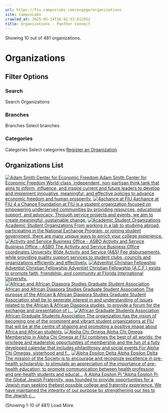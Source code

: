 ```yaml
---
url: https://fiu.campuslabs.com/engage/organizations
site: CampusLabs
crawled_at: 2025-05-14T16:42:53.812952
title: Organizations - Panther Connect
---
```


Showing 10 out of 481 organizations.
#  Organizations 
## Filter Options
### Search
Search Organizations
### Branches
Branches
Select branches
### Categories
Categories
Select categories
[Register an Organization](https://fiu.campuslabs.com/engage/register)
## Organizations List
[![ Adam Smith Center for Economic Freedom](https://se-images.campuslabs.com/clink/images/aace32ea-fc02-4a85-8874-daa33e52666b1fa1590a-1b78-4412-844a-aa5aaa7f4b77.png?preset=small-sq) Adam Smith Center for Economic Freedom World-class, independent, non-partisan think tank that aims to inform, influence, and inspire current and future leaders to develop and implement innovative, meaningful, and effective policies to advance economic freedom and human prosperity.](https://fiu.campuslabs.com/engage/organization/ascfef)
[![4achance at FIU](https://se-images.campuslabs.com/clink/images/9ad79cd4-c3cf-4308-9636-0220b6dff112bc6e1d3f-e030-4645-832a-85fbcdbcf40c.png?preset=small-sq) 4achance at FIU 4 a Chance Foundation at FIU is a student organization focused on empowering underserved communities by providing resources, educational support, and advocacy. Through service projects and events, we aim to create meaningful, sustainable change.](https://fiu.campuslabs.com/engage/organization/4achance)
[![Academic Student Organizations](https://se-images.campuslabs.com/clink/images/aeef220d-e986-4c0d-8708-94abc157b08e25e264c8-bc9f-46c9-b7f8-e54b65df2a54.png?preset=small-sq) Academic Student Organizations From working in a lab to studying abroad, participating in the National Exchange Program, or joining student government, there are many unique ways to enrich your college experience.](https://fiu.campuslabs.com/engage/organization/academic-student-organizations)
[![Activity and Service Business Office - ASBO](https://se-images.campuslabs.com/clink/images/a751102e-e811-453a-93b2-eb72f58179132a4eef03-4613-4766-a2c5-8ca895191ce7.jpg?preset=small-sq) Activity and Service Business Office - ASBO The Activity and Service Business Office coordinates University Wide Activity and Service (A&S) Fee disbursements, while providing quality support services to student clubs, councils and organizations efficiently and effectively.](https://fiu.campuslabs.com/engage/organization/asbo)
[![Adventist Christian Fellowship](https://se-images.campuslabs.com/clink/images/ee1d0510-6988-43a6-8df5-f9a847e74606570954b5-1fad-4319-a4ff-936062588475.png?preset=small-sq) Adventist Christian Fellowship Adventist Christian Fellowship (A.C.F.) exists to promote faith, friendship, and community at Florida International University.](https://fiu.campuslabs.com/engage/organization/acf-fiu)
[![African and African Diaspora Studies Graduate Student Association](https://se-images.campuslabs.com/clink/images/6606df9f-6126-4dff-9766-f3250dfdbc0952466922-2df1-45ea-96d4-25a9fc3f7b3e.png?preset=small-sq) African and African Diaspora Studies Graduate Student Association The purpose of the African & African Diaspora Studies Graduate Student Association shall be to generate interest in and understanding of issues related to the African & African Diaspora studies, to provide a forum for the exchange and presentation of i...](https://fiu.campuslabs.com/engage/organization/aadsgraduatestudentassociation)
[![African Graduate Students Association](https://se-images.campuslabs.com/clink/images/4f1c34f5-4222-4839-9b7b-8dec293b3fc328e0e944-6edd-48c3-b7c8-70c099a70ca1.png?preset=small-sq) African Graduate Students Association The organization has the vision of becoming one of the prominent and vibrant student organizations at FIU that will be at the centre of shaping and promoting a positive image about Africa and African students.](https://fiu.campuslabs.com/engage/organization/africangraduateorg)
[![Alpha Chi Omega](https://se-images.campuslabs.com/clink/images/a55cc5a0-3b53-4e53-91ea-092b0474c8d9903fbda5-9b3c-4f12-a51f-441156e29603.png?preset=small-sq) Alpha Chi Omega Membership in Alpha Chi Omega at FIU combines the best of all worlds: the privilege and leadership opportunities of membership and the fun of a fully developed calendar that includes philanthropy and social events.For Alpha Chi Omegas, sisterhood and f...](https://fiu.campuslabs.com/engage/organization/alpha-chi-omega)
[![Alpha Epsilon Delta](https://se-images.campuslabs.com/clink/images/04466ea7-4d7e-432c-a8b4-10ef2857f425f3f33bf4-534f-418b-86e1-6fe4be43bbd8.png?preset=small-sq) Alpha Epsilon Delta The mission of the Society is to encourage and recognize excellence in pre-health scholarship; to stimulate an appreciation of the importance of pre-health education; to promote communication between health profession and pre-health students and educat...](https://fiu.campuslabs.com/engage/organization/alpha-epsilon-delta)
[A Alpha Epsilon Pi "Alpha Epsilon Pi, the Global Jewish Fraternity, was founded to provide opportunities for a Jewish man seeking thebest possible college and fraternity experience. We have maintained the integrity of our purpose by strengthening our ties to the Jewish c...](https://fiu.campuslabs.com/engage/organization/alpha-epsilon-pi)


(Showing 1-10 of 481) 
Load More
